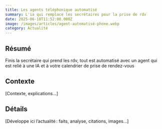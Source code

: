 ```yaml
---
title: Les agents téléphonique automatisé
summary: L'ia qui remplace les secrétaires pour la prise de rdv
date: 2025-06-18T11:52:00.000Z
image: /images/articles/agent-automatisé-phone.webp
category: Actualité
---
```

## Résumé

Finis la secrétaire qui prend les rdv, tout est automatisé avec un agent qui est relié à une IA et à votre calendrier de prise de rendez-vous

## Contexte

\[Contexte, explications...]

## Détails

\[Développe ici l’actualité : faits, analyse, citations, images...]
